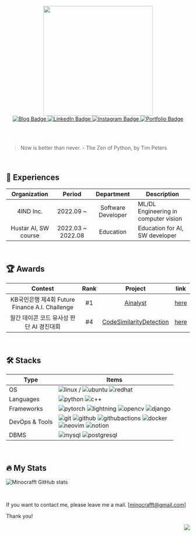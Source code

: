 <a name="top"></a>

<div id="header" align="center">
 <img src="https://media.giphy.com/media/qgQUggAC3Pfv687qPC/giphy.gif" width="300"/>
 
 <div id="badges">
  <a href="https://minocraft.github.io/">
    <img src="https://img.shields.io/badge/blog-575757?logo=github&logoColor=white&style=for-the-badge" alt="Blog Badge"/>
  </a>
  <a href="https://linkedin.com/in/minocraft/">
    <img src="https://img.shields.io/badge/linkedin-blue?logo=linkedin&logoColor=white&style=for-the-badge" alt="LinkedIn Badge"/>
  </a>
  <a href="https://instagram.com/mainho._/">
    <img src="https://img.shields.io/badge/instagram-red?logo=instagram&logoColor=white&style=for-the-badge" alt="Instagram Badge"/>
  </a>
  <a href="https://minocraft.notion.site/f56e25e85e994efe940686b6d8af9ce5">
    <img src="https://img.shields.io/badge/portfolio-yellow?logo=notion&logoColor=white&style=for-the-badge" alt="Portfolio Badge"/>
  </a>
 </div>
</div>

<br><br>

> Now is better than never. - The Zen of Python, by Tim Peters

<br>



## 👔 Experiences
| Organization         | Period            | Department         | Description                          |
|:--------------------:|:-----------------:|:------------------:| ------------------------------------ |
| 4IND Inc.            | 2022.09 ~         | Software Developer | ML/DL Engineering in computer vision |
| Hustar AI, SW course | 2022.03 ~ 2022.08 | Education          | Education for AI, SW developer       |

<br>


## 🏆 Awards
| Contest                                     | Rank | Project                                            | link                                |
|:-------------------------------------------:|:----:|:--------------------------------------------------:|:-----------------------------------:|
| KB국민은행 제4회 Future Finance A.I. Challenge | #1   | [Ainalyst][ainalyst]                               | [here][ainalyst-url]                | 
| 월간 데이콘 코드 유사성 판단 AI 경진대회             | #4   | [CodeSimilarityDetection][CodeSimilarityDetection] | [here][CodeSimilarityDetection-url] |

<br>


## 🛠 Stacks
| Type           | Items                                                                                                                   |
| -------------- | ----------------------------------------------------------------------------------------------------------------------- |
| OS             | ![linux][linux] / ![ubuntu][ubuntu] ![redhat][redhat]                                                                   |
| Languages      | ![python][python] ![c++][cplusplus]                                                                                     |
| Frameworks     | ![pytorch][pytorch] ![lightning][lightning] ![opencv][opencv] ![django][django]                                         |
| DevOps & Tools | ![git][git] ![github][github] ![githubactions][githubactions] ![docker][docker] <br>![neovim][neovim] ![notion][notion] |
| DBMS           | ![mysql][mysql] ![postgresql][postgresql]                                                                               |

<br>


## 🔥 My Stats
![Minocrafft GitHub stats](https://github-readme-stats.vercel.app/api?username=minocrafft&show_icons=true)

<br>


If you want to contact me, please leave me a mail. [minocrafft@gmail.com]

Thank you!


<div id="hits" align="right">
 <img src="https://hits.seeyoufarm.com/api/count/incr/badge.svg?url=https%3A%2F%2Fgithub.com%2Fminocrafft%2Fhit-counter&count_bg=%2379C83D&title_bg=%23555555&icon=github.svg&icon_color=%23E7E7E7&title=hits&edge_flat=false"/>
</div>



<!-- Shield images -->
[gmail]: https://img.shields.io/badge/gmail-EA4335.svg?&style=for-the-badge&logo=gmail&logoColor=white
[linux]: https://img.shields.io/badge/linux-292E49.svg?&style=for-the-badge&logo=linux&logoColor=white
[ubuntu]: https://img.shields.io/badge/ubuntu-292E49.svg?&style=for-the-badge&logo=ubuntu&logoColor=white
[redhat]: https://img.shields.io/badge/redhat-292E49.svg?&style=for-the-badge&logo=redhat&logoColor=white
[python]: https://img.shields.io/badge/python-292E49.svg?&style=for-the-badge&logo=python&logoColor=white
[cplusplus]: https://img.shields.io/badge/c++-292E49.svg?&style=for-the-badge&logo=cplusplus&logoColor=white
[numpy]: https://img.shields.io/badge/numpy-536976.svg?&style=for-the-badge&logo=numpy&logoColor=white
[pandas]: https://img.shields.io/badge/Pandas-536976.svg?&style=for-the-badge&logo=Pandas&logoColor=white
[scikitlearn]: https://img.shields.io/badge/scikit%20learn-536976.svg?&style=for-the-badge&logo=scikitlearn&logoColor=white
[opencv]: https://img.shields.io/badge/opencv-536976.svg?&style=for-the-badge&logo=opencv&logoColor=white
[pytorch]: https://img.shields.io/badge/pytorch-536976.svg?&style=for-the-badge&logo=pytorch&logoColor=white
[lightning]: https://img.shields.io/badge/lightning-536976.svg?&style=for-the-badge&logo=lightning&logoColor=white
[weightsandbiases]: https://img.shields.io/badge/weights%20and%20biases-536976.svg?&style=for-the-badge&logo=weightsandbiases&logoColor=white
[django]: https://img.shields.io/badge/django-536976.svg?&style=for-the-badge&logo=django&logoColor=white
[git]: https://img.shields.io/badge/git-778899.svg?&style=for-the-badge&logo=git&logoColor=white
[github]: https://img.shields.io/badge/github-778899.svg?&style=for-the-badge&logo=github&logoColor=white
[githubactions]: https://img.shields.io/badge/github%20actions-778899.svg?&style=for-the-badge&logo=githubactions&logoColor=white
[docker]: https://img.shields.io/badge/docker-778899.svg?&style=for-the-badge&logo=docker&logoColor=white
[neovim]: https://img.shields.io/badge/neovim-778899.svg?&style=for-the-badge&logo=neovim&logoColor=white
[notion]: https://img.shields.io/badge/notion-778899.svg?&style=for-the-badge&logo=notion&logoColor=white
[mysql]: https://img.shields.io/badge/mysql-889AAA.svg?&style=for-the-badge&logo=mysql&logoColor=white
[postgresql]: https://img.shields.io/badge/postgresql-889AAA.svg?&style=for-the-badge&logo=postgresql&logoColor=white

<!-- Links -->
[ainalyst]: https://github.com/minocrafft/Ainalyst
[ainalyst-url]: https://www.youtube.com/watch?v=au8-itQ0f7I&ab_channel=KB%EA%B5%AD%EB%AF%BC%EC%9D%80%ED%96%89FutureFinanceA.I.Challenge
[CodeSimilarityDetection]: https://github.com/minocrafft/ML-Contest/tree/main/CodeSimilarityDetection
[CodeSimilarityDetection-url]: https://dacon.io/competitions/official/235900/overview/description
